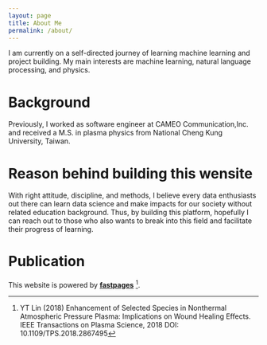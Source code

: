 ```yaml
---
layout: page
title: About Me
permalink: /about/
---
```


I am currently on a self-directed journey of learning machine learning and project building. My main interests are machine learning, natural language processing, and physics.

# Background
Previously, I worked as software engineer at CAMEO Communication,Inc. and received a M.S. in plasma physics from National Cheng Kung University, Taiwan.

# Reason behind building this wensite
With right attitude, discipline, and methods, I believe every data enthusiasts out there can learn data science and make impacts for our society without related education background. Thus, by building this platform, hopefully I can reach out to those who also wants to break into this field and facilitate their progress of learning.

# Publication
[^1]:YT Lin (2018) Enhancement of Selected Species in Nonthermal Atmospheric Pressure Plasma: Implications on Wound Healing Effects. IEEE Transactions on Plasma Science, 2018 DOI: 10.1109/TPS.2018.2867495

This website is powered by **[fastpages](https://github.com/fastai/fastpages)** [^1].
